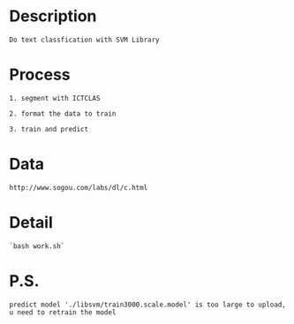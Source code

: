 Description
====
    Do text classfication with SVM Library

Process
====
    1. segment with ICTCLAS

    2. format the data to train

    3. train and predict

Data
====
    http://www.sogou.com/labs/dl/c.html

Detail
====
    `bash work.sh`

P.S.
====
    predict model './libsvm/train3000.scale.model' is too large to upload, u need to retrain the model
